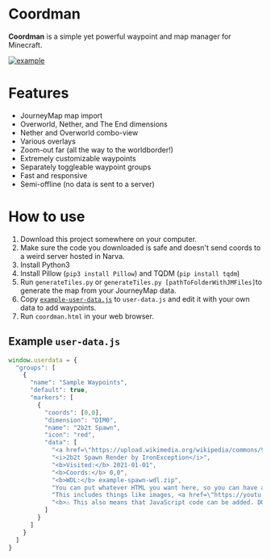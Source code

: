 # Coordman

**Coordman** is a simple yet powerful waypoint and map manager for Minecraft.

[![example](images/example.png?raw=true)](example-user-data.js)

# Features
 - JourneyMap map import
 - Overworld, Nether, and The End dimensions
 - Nether and Overworld combo-view
 - Various overlays
 - Zoom-out far (all the way to the worldborder!)
 - Extremely customizable waypoints
 - Separately toggleable waypoint groups
 - Fast and responsive
 - Semi-offline (no data is sent to a server)

# How to use
1. Download this project somewhere on your computer.
2. Make sure the code you downloaded is safe and doesn't send coords to a weird server hosted in Narva.
3. Install Python3
4. Install Pillow (`pip3 install Pillow`) and TQDM (`pip install tqdm`)
5. Run `generateTiles.py` or `generateTiles.py [pathToFolderWithJMFiles]`to generate the map from your JourneyMap data.
6. Copy [`example-user-data.js`](example-user-data.js) to `user-data.js` and edit it with your own data to add waypoints.
7. Run `coordman.html` in your web browser.

## Example `user-data.js`
```js
window.userdata = {
  "groups": [
    {
      "name": "Sample Waypoints",
      "default": true,
      "markers": [
        {
          "coords": [0,0],
          "dimension": "DIM0",
          "name": "2b2t Spawn",
          "icon": "red",
          "data": [
            "<a href=\"https://upload.wikimedia.org/wikipedia/commons/9/9c/IronException_2b2t_Spawn_Render_June_2019.png\"><img style=\"width: 100%\" src=\"images/iron-spawn.png\" /></a>",
            "<i>2b2t Spawn Render by IronException</i>",
            "<b>Visited:</b> 2021-01-01",
            "<b>Coords:</b> 0,0",
            "<b>WDL:</b> example-spawn-wdl.zip",
            "You can put whatever HTML you want here, so you can have any information, not just predefined stuff!",
            "This includes things like images, <a href=\"https://youtu.be/yPxJnvSZrU0?t=36\">links</a> and <span style=\"font-family: 'Comic Sans MS'; color: red\">styling</span>.",
            "<b>⚠ This also means that JavaScript code can be added. DO NOT trust user-data.js files from other people.</b>"
          ]
        }
      ]
    }
  ]
}
```